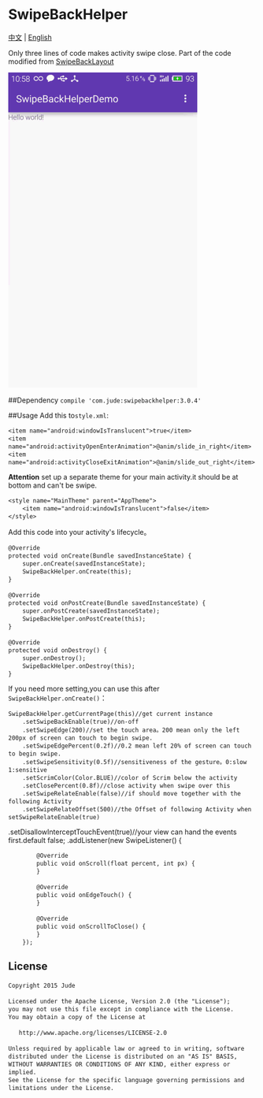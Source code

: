 # SwipeBackHelper 
[中文](https://github.com/Jude95/SwipeBackHelper/blob/master/README.md) | [English](https://github.com/Jude95/SwipeBackHelper/blob/master/README_en.md)

Only three lines of code makes activity swipe close.
Part of the code modified from [SwipeBackLayout](https://github.com/ikew0ng/SwipeBackLayout)  

![swipeback.png](swipeback.gif)

##Dependency
`compile 'com.jude:swipebackhelper:3.0.4'`

##Usage
Add this to`style.xml`:

    <item name="android:windowIsTranslucent">true</item>
    <item name="android:activityOpenEnterAnimation">@anim/slide_in_right</item>
    <item name="android:activityCloseExitAnimation">@anim/slide_out_right</item>

**Attention**  set up a separate theme for your main activity.it should be at bottom and can't be swipe.

    <style name="MainTheme" parent="AppTheme">
        <item name="android:windowIsTranslucent">false</item>
    </style>

Add this code into your activity's lifecycle。

    @Override
    protected void onCreate(Bundle savedInstanceState) {
        super.onCreate(savedInstanceState);
        SwipeBackHelper.onCreate(this);
    }

    @Override
    protected void onPostCreate(Bundle savedInstanceState) {
        super.onPostCreate(savedInstanceState);
        SwipeBackHelper.onPostCreate(this);
    }

    @Override
    protected void onDestroy() {
        super.onDestroy();
        SwipeBackHelper.onDestroy(this);
    }

If you need more setting,you can use this after `SwipeBackHelper.onCreate()`：

    SwipeBackHelper.getCurrentPage(this)//get current instance
        .setSwipeBackEnable(true)//on-off 
        .setSwipeEdge(200)//set the touch area。200 mean only the left 200px of screen can touch to begin swipe.
        .setSwipeEdgePercent(0.2f)//0.2 mean left 20% of screen can touch to begin swipe.
        .setSwipeSensitivity(0.5f)//sensitiveness of the gesture。0:slow  1:sensitive
        .setScrimColor(Color.BLUE)//color of Scrim below the activity
        .setClosePercent(0.8f)//close activity when swipe over this 
        .setSwipeRelateEnable(false)//if should move together with the following Activity
        .setSwipeRelateOffset(500)//the Offset of following Activity when setSwipeRelateEnable(true)
.setDisallowInterceptTouchEvent(true)//your view can hand the events first.default false;
        .addListener(new SwipeListener() {

            @Override
            public void onScroll(float percent, int px) {
            }

            @Override
            public void onEdgeTouch() {
            }

            @Override
            public void onScrollToClose() {
            }
        });

License
-------

    Copyright 2015 Jude

    Licensed under the Apache License, Version 2.0 (the "License");
    you may not use this file except in compliance with the License.
    You may obtain a copy of the License at

       http://www.apache.org/licenses/LICENSE-2.0

    Unless required by applicable law or agreed to in writing, software
    distributed under the License is distributed on an "AS IS" BASIS,
    WITHOUT WARRANTIES OR CONDITIONS OF ANY KIND, either express or implied.
    See the License for the specific language governing permissions and
    limitations under the License.
